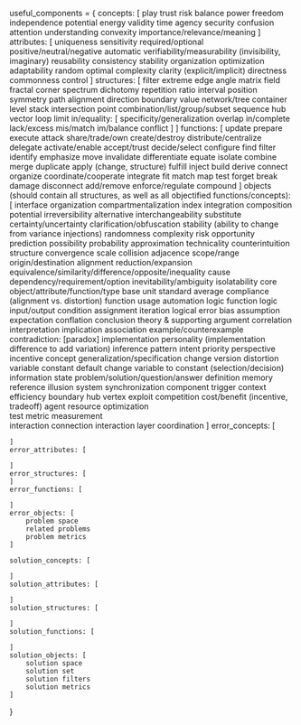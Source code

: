 useful_components = {
	concepts: [
		play
		trust
		risk
		balance
		power
		freedom
		independence
		potential
		energy
		validity
		time
		agency
		security
		confusion
		attention
		understanding
		convexity
		importance/relevance/meaning
	]
	attributes: [
		uniqueness
		sensitivity
		required/optional
		positive/neutral/negative
		automatic
		verifiability/measurability (invisibility, imaginary)
		reusability
		consistency
		stability
		organization
		optimization
		adaptability
		random
		optimal
		complexity
		clarity (explicit/implicit)
		directness
		commonness
		control
	]
	structures: [
		filter
		extreme
		edge
		angle
		matrix
		field
		fractal
		corner
		spectrum
		dichotomy
		repetition
		ratio
		interval
		position
		symmetry
		path
		alignment
		direction
		boundary
		value
		network/tree
		container
		level
		stack
		intersection
		point
		combination/list/group/subset
		sequence
		hub
		vector
		loop
		limit
		in/equality: [
			specificity/generalization
			overlap
			in/complete
			lack/excess
			mis/match
			im/balance
			conflict
		]
	]
	functions: [
		update
		prepare
		execute
		attack
		share/trade/own
		create/destroy
		distribute/centralize
		delegate
		activate/enable
		accept/trust
		decide/select
		configure
		find
		filter
		identify
		emphasize
		move
		invalidate
		differentiate
		equate
		isolate
		combine
		merge
		duplicate
		apply (change, structure)
		fulfill
		inject
		build
		derive
		connect
		organize
		coordinate/cooperate
		integrate
		fit
		match
		map
		test
		forget
		break
		damage
		disconnect
		add/remove
		enforce/regulate
		compound
	]
	objects (should contain all structures, as well as all objectified functions/concepts): [
		interface
			organization
				compartmentalization
				index
			integration
			composition
		potential
			irreversibility
			alternative
				interchangeability
				substitute
			certainty/uncertainty
				clarification/obfuscation
				stability (ability to change from variance injections)
				randomness
				complexity
				risk
				opportunity
				prediction
				possibility
				probability
				approximation
				technicality
				counterintuition
		structure
			convergence
			scale
			collision
			adjacence
			scope/range
			origin/destination
			alignment
			reduction/expansion
			equivalence/similarity/difference/opposite/inequality
		cause
			dependency/requirement/option
			inevitability/ambiguity
			isolatability
		core
			object/attribute/function/type
			base
				unit
				standard
					average
				compliance (alignment vs. distortion)
		function
			usage
			automation
			logic
				function logic
					input/output
					condition
					assignment
					iteration
				logical error
					bias
				assumption
				expectation
				conflation
				conclusion
				theory & supporting argument
				correlation
				interpretation
				implication
				association
				example/counterexample
				contradiction: [paradox]
				implementation
					personality (implementation difference to add variation)
				inference
			pattern
		intent
			priority
			perspective
			incentive
		concept
			generalization/specification
		change
			version
			distortion
			variable
			constant
				default
			change variable to constant (selection/decision)
		information
			state
			problem/solution/question/answer
			definition
			memory
			reference
			illusion
		system
			synchronization
			component
			trigger
			context
			efficiency
			boundary
			hub
			vertex
			exploit
			competition
			cost/benefit (incentive, tradeoff)
			agent
			resource
			optimization		
				test
				metric
				measurement		
			interaction
				connection
				interaction layer
				coordination
	]
	error_concepts: [

	]
	error_attributes: [

	]
	error_structures: [
	]
	error_functions: [

	]
	error_objects: [
		problem space
		related problems
		problem metrics
	]

	solution_concepts: [

	]
	solution_attributes: [

	]
	solution_structures: [

	]
	solution_functions: [

	]
	solution_objects: [
		solution space
		solution set
		solution filters
		solution metrics
	]
}
